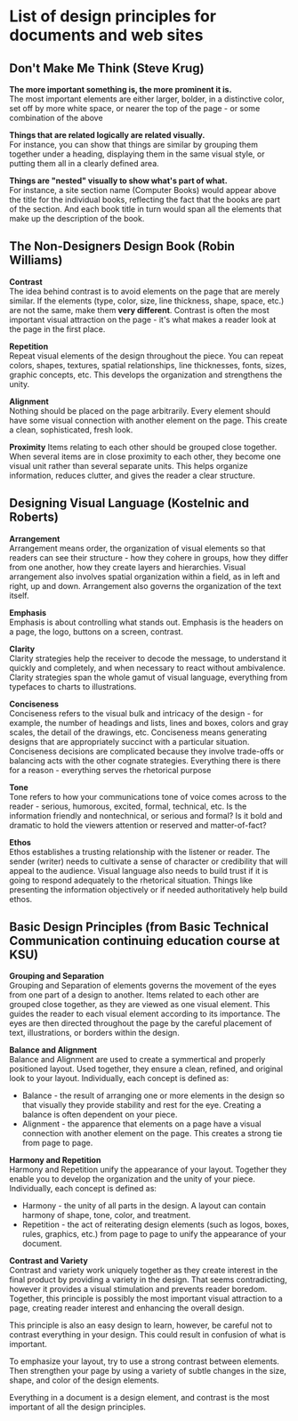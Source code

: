 # List of design principles for documents and web sites 

## Don't Make Me Think (Steve Krug)
**The more important something is, the more prominent it is.**  
The most important elements are either larger, bolder, in a distinctive color, set off by more white space, or nearer the top of the page - or some combination of the above 

**Things that are related logically are related visually.**  
For instance, you can show that things are similar by grouping them together under a heading, displaying them in the same visual style, or putting them all in a clearly defined area. 

**Things are "nested" visually to show what's part of what.**  
For instance, a site section name (Computer Books) would appear above the title for the individual books, reflecting the fact that the books are part of the section. And each book title in turn would span all the elements that make up the description of the book. 

## The Non-Designers Design Book (Robin Williams)
**Contrast**  
The idea behind contrast is to avoid elements on the page that are merely similar. If the elements (type, color, size, line thickness, shape, space, etc.) are not the same, make them **very different**. Contrast is often the most important visual attraction on the page - it's what makes a reader look at the page in the first place. 

**Repetition**  
Repeat visual elements of the design throughout the piece. You can repeat colors, shapes, textures, spatial relationships, line thicknesses, fonts, sizes, graphic concepts, etc. This develops the organization and strengthens the unity. 

**Alignment**   
Nothing should be placed on the page arbitrarily. Every element should have some visual connection with another element on the page. This create a clean, sophisticated, fresh look.   
**Proximity** 
Items relating to each other should be grouped close together. When several items are in close proximity to each other, they become one visual unit rather than several separate units. This helps organize information, reduces clutter, and gives the reader a clear structure. 

## Designing Visual Language (Kostelnic and Roberts) 
**Arrangement**   
Arrangement means order, the organization of visual elements so that readers can see their structure - how they cohere in groups, how they differ from one another, how they create layers and hierarchies. 
Visual arrangement also involves spatial organization within a field, as in left and right, up and down. Arrangement also governs the organization of the text itself. 

**Emphasis**   
Emphasis is about controlling what stands out. Emphasis is the headers on a page, the logo, buttons on a screen, contrast. 

**Clarity**  
Clarity strategies help the receiver to decode the message, to understand it quickly and completely, and when necessary to react without ambivalence. Clarity strategies span the whole gamut of visual language, everything from typefaces to charts to illustrations. 

**Conciseness**  
Conciseness refers to the visual bulk and intricacy of the design - for example, the number of headings and lists, lines and boxes, colors and gray scales, the detail of the drawings, etc. Conciseness means generating designs that are appropriately succinct with a particular situation. Conciseness decisions are complicated because they involve trade-offs or balancing acts with the other cognate strategies. Everything there is there for a reason - everything serves the rhetorical purpose

**Tone**  
Tone refers to how your communications tone of voice comes across to the reader - serious, humorous, excited, formal, technical, etc. Is the information friendly and nontechnical, or serious and formal? Is it bold and dramatic to hold the viewers attention or reserved and matter-of-fact? 

**Ethos**  
Ethos establishes a trusting relationship with the listener or reader. The sender (writer) needs to cultivate a sense of character or credibility that will appeal to the audience. Visual language also needs to build trust if it is going to respond adequately to the rhetorical situation. Things like presenting the information objectively or if needed authoritatively help build ethos. 

## Basic Design Principles (from Basic Technical Communication continuing education course at KSU)
**Grouping and Separation**  
Grouping and Separation of elements governs the movement of the eyes from one part of a design to another. 
Items related to each other are grouped close together, as they are viewed as one visual element. This guides the reader to each visual element according to its importance. The eyes are then directed throughout the page by the careful placement of text, illustrations, or borders within the design. 

**Balance and Alignment**  
Balance and Alignment are used to create a symmertical and properly positioned layout. Used together, they ensure a clean, refined, and original look to your layout. Individually, each concept is defined as:
* Balance - the result of arranging one or more elements in the design so that visually they provide stability and rest for the eye. Creating a balance is often dependent on your piece. 
* Alignment - the apparence that elements on a page have a visual connection with another element on the page. This creates a strong tie from page to page. 

**Harmony and Repetition**  
Harmony and Repetition unify the appearance of your layout. Together they enable you to develop the organization and the unity of your piece. Individually, each concept is defined as:
* Harmony - the unity of all parts in the design. A layout can contain harmony of shape, tone, color, and treatment. 
* Repetition - the act of reiterating design elements (such as logos, boxes, rules, graphics, etc.) from page to page to unify the appearance of your document. 

**Contrast and Variety**  
Contrast and variety work uniquely together as they create interest in the final product by providing a variety in the design. That seems contradicting, however it provides a visual stimulation and prevents reader boredom. Together, this principle is possibly the most important visual attraction to a page, creating reader interest and enhancing the overall design. 

This principle is also an easy design to learn, however, be careful not to contrast everything in your design. This could result in confusion of what is important. 

To emphasize your layout, try to use a strong contrast between elements. Then strengthen your page by using a variety of subtle changes in the size, shape, and color of the design elements. 

Everything in a document is a design element, and contrast is the most important of all the design principles. 
